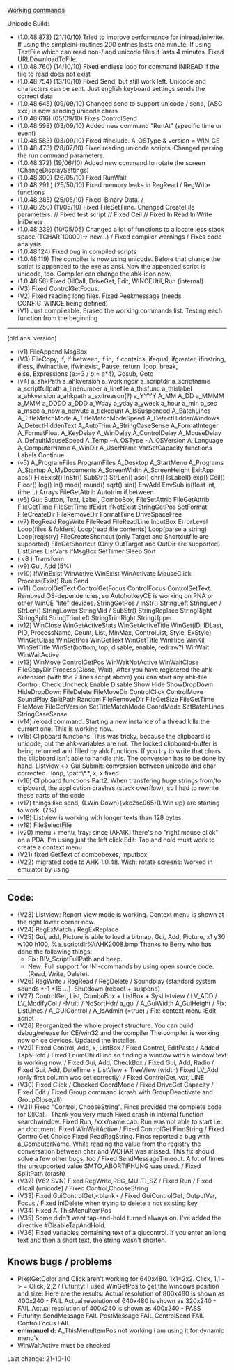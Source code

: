 [Working commands](WorkingCommands.pdf)

 Unicode Build:

-   (1.0.48.873) (21/10/10) Tried to improve performance for
    iniread/iniwrite. If using the simpleini-routines 200 entries lasts
    one minute. If using TextFile which can read non-/ and unicode files
    it lasts 4 minutes. Fixed URLDownloadToFile.
-   (1.0.48.760) (14/10/10) Fixed endless loop for command INIREAD if
    the file to read does not exist
-   (1.0.48.754) (13/10/10) Fixed Send, but still work left. Unicode and
    characters can be sent. Just english keyboard settings sends the
    correct data
-   (1.0.48.645) (09/09/10) Changed send to support unicode / send, {ASC
    xxx} is now sending unicode chars
-   (1.0.48.616) (05/09/10) Fixes ControlSend
-   (1.0.48.598) (03/09/10) Added new command "RunAt" (specific time or
    event)
-   (1.0.48.583) (03/09/10) Fixed \#include. A\_OSType & version =
    WIN\_CE
-   (1.0.48.473) (28/07/10) Fixed reading unicode scripts. Changed
    parsing the run command parameters.
-   (1.0.48.372) (19/06/10) Added new command to rotate the screen
    (ChangeDisplaySettings)
-   (1.0.48.300) (26/05/10) Fixed RunWait
-   (1.0.48.291 ) (25/50/10) Fixed memory leaks in RegRead / RegWrite
    functions
-   (1.0.48.285) (25/05/10) Fixed  Binary Data. /
-   (1.0.48.250) (11/05/10) Fixed FileSetTime. Changed CreateFile
    parameters. // Fixed test script // Fixed Ceil // Fixed IniRead
    IniWrite IniDelete
-   (1.0.48.239) (10/05/05) Changed a lot of functions to allocate less
    stack space (TCHAR[10000]-\> new...) / Fixed compiler warnings /
    Fixes code analysis
-   (1.0.48.124) Fixed bug in compiled scripts
-   (1.0.48.119) The compiler is now using unicode. Before that change
    the script is appended to the exe as ansi. Now the appended script
    is unicode, too. Compiler can change the ahk-icon now.
-   (1.0.48.56) Fixed DllCall, DriveGet, Edit, WINCEUtil\_Run (internal)
-   (V3) Fixed ControlGetFocus.
-   (V2) Fixed reading long files. Fixed Peekmessage (needs
    CONFIG\_WINCE being defined)
-   (V1) Just compileable. Erased the working commands list. Testing
    each function from the beginning



* * * * *


 (old ansi version)


-   (v1) FileAppend MsgBox
-   (V3) FileCopy, If, If between, if in, if contains, ifequal,
    ifgreater, ifinstring, ifless, ifwinactive, ifwinexist, Pause,
    return, loop, break, else, Expressions (a:=3 / b:= a\*4), Gosub,
    Goto
-   (v4) a\_ahkPath a\_ahkversion a\_workingdir a\_scriptdir
    a\_scriptname a\_scriptfullpath a\_linenumber a\_linefile
    a\_thisfunc a\_thislabel a\_ahkversion a\_ahkpath a\_exitreason(?)
    a\_YYYY A\_MM A\_DD a\_MMMM a\_MMM a\_DDDD a\_DDD a\_Wday a\_yday
    a\_yweek a\_hour a\_min a\_sec a\_msec a\_now a\_nowutc a\_tickcount
    A\_IsSuspended A\_BatchLines A\_TitleMatchMode
    A\_TitleMatchModeSpeed A\_DetectHiddenWindows A\_DetectHiddenText
    A\_AutoTrim A\_StringCaseSense A\_FormatInteger A\_FormatFloat
    A\_KeyDelay A\_WinDelay A\_ControlDelay A\_MouseDelay
    A\_DefaultMouseSpeed A\_Temp \~A\_OSType \~A\_OSVersion A\_Language
    A\_ComputerName A\_WinDir A\_UserName VarSetCapacity functions
    Labels Continue
-   (v5) A\_ProgramFiles ProgramFiles A\_Desktop A\_StartMenu
    A\_Programs A\_Startup A\_MyDocuments A\_ScreenWidth A\_ScreenHeight
    ExitApp abs() FileExist() InStr() SubStr() StrLen() asc() chr()
    IsLabel() exp() Ceil() Floor() log() ln() mod() round() sqrt() sin()
    EnvAdd EnvSub is(float int, time...) Arrays FileGetAttrib Autotrim
    if.between
-   (v6) Gui: Button, Text, Label, ComboBox; FileSetAttrib FileGetAttrib
    FileGetTime FileSetTime IfExist IfNotExist StringGetPos SetFormat
    FileCreateDir FileRemoveDir FormatTime DriveSpaceFree
-   (v7) RegRead RegWrite FileRead FileReadLine InputBox ErrorLevel
    Loop(files & folders) Loop(read file contents) Loop(parse a string)
    Loop(registry)
     FileCreateShortcut (only Target and Shortcutfile are supported)
     FileGetShortcut (Only OutTarget and OutDir are supported)
     ListLines ListVars IfMsgBox SetTimer Sleep Sort
-   ( v8 ) Transform
-   (v9) Gui, Add (5%)
-   (v10) IfWinExist WinActive WinExist WinActivate MouseClick
    Process(Exist) Run Send
-   (v11) ControlGetText ControlGetFocus ControlFocus ControlSetText.
    Removed OS-dependencies, so AutohotkeyCE is working on PNA or other
    WinCE "lite" devices. StringGetPos / InStr() StringLeft StringLen /
    StrLen() StringLower StringMid / SubStr() StringReplace StringRight
    StringSplit StringTrimLeft StringTrimRight StringUpper 
-   (v12) WinClose WinGetActiveStats WinGetActiveTitle WinGet(ID,
    IDLast, PID, ProcessName, Count, List, MinMax, ControlList, Style,
    ExStyle) WinGetClass WinGetPos WinGetText WinGetTitle WinHide
    WinKill WinSetTitle WinSet(bottom, top, disable, enable, redraw?)
    WinWait WinWaitActive 
-   (v13) WinMove ControlGetPos WinWaitNotActive WinWaitClose
    FileCopyDir Process(Close, Wait), After you have registered the
    ahk-extension (with the 2 lines script above) you can start any
    ahk-file.
     Control: Check Uncheck Enable Disable Show Hide ShowDropDown
    HideDropDown
     FileDelete FileMoveDir ControlClick ControlMove SoundPlay SplitPath
    Random FileRemoveDir FileGetSize FileGetTime FileMove FileGetVersion
    SetTitleMatchMode CoordMode SetBatchLines StringCaseSense
-   (v14) reload command.
     Starting a new instance of a thread kills the current one. This is
    working now. 
-   (v15) Clipboard functions. This was tricky, because the clipboard is
    unicode, but the ahk-variables are not. The locked clipboard-buffer
    is being returned and filled by ahk functions. If you try to write
    that chars the clipboard isn't able to handle this. The conversion
    has to be done by hand.
     Listview \<-\> Gui,Submit: conversion between unicode and char
    corrected. 
     loop, \\path\\\*.\*, x, x fixed 
-   (v16) Clipboard functions Part2. When transfering huge strings
    from/to clipboard, the application crashes (stack overflow), so I
    had to rewrite these parts of the code
-   (v17) things like send, {LWin Down}{vkc2sc065}{LWin up} are starting
    to work. (7%)
-   (v18) Listview is working with longer texts than 128 bytes
-   (v19) FileSelectFile
-   (v20) menu + menu, tray: since (AFAIK) there's no "right mouse
    click" on a PDA, I'm using just the left click.Edit: Tap and hold
    must work to create a context menu
-   (V21) fixed GetText of comboboxes, inputbox
-   (V22) migrated code to AHK 1.0.48. Wish: rotate screens: Worked in
    emulator by using

  -----------
  **Code:**
  -----------

-   (V23) Listview: Report view mode is working. Context menu is shown
    at the right lower corner now.
-   (V24) RegExMatch / RegExReplace
-   (V25) Gui, add, Picture is able to load a bitmap. Gui, Add, Picture,
    x1 y30 w100 h100, %a\_scriptdir%\\AHK2008.bmp
     Thanks to Berry who has done the following things: 
     - Fix: BIV\_ScriptFullPath and beep.
     - New: Full support for INI-commands by using open source code.
    (Read, Write, Delete).
-   (V26) RegWrite / RegRead / RegDelete /
     Soundplay (standard system sounds \*-1 \*16 ...) 
     Shutdown (reboot + suspend)
-   (V27) ControlGet, List, ComboBox + ListBox + SysListview / LV\_ADD /
    LV\_ModifyCol / -Multi / NoSortHdr/ a\_gui / A\_GuiWidth
    A\_GuiHeight /
     Fix: ListLines / A\_GUIControl / A\_IsAdmin (=true) /
     Fix: context menu :Edit script
-   (V28) Reorganized the whole project structure. You can build
    debug/release for CE/win32 and the compiler
     The compiler is working now on ce devices. Updated the installer.
-   (V29) Fixed Control, Add, x, ListBox / Fixed Control, EditPaste /
    Added Tap&Hold / Fixed EnumChildFind so finding a window with a
    window text is working now. /
     Fixed Gui, Add, CheckBox / Fixed Gui, Add, Radio / Fixed Gui, Add,
    DateTime + ListView + TreeView (width)
     Fixed LV\_Add (only first column was set correctly) / Fixed
    ControlGet, var, LINE
-   (V30) Fixed Click / Checked CoordMode / Fixed DriveGet Capacity /
    Fixed Edit / Fixed Group command (crash with GroupDeactivate and
    GroupClose,all)
-   (V31) Fixed "Control, ChooseString".
     Fincs provided the complete code for DllCall.  Thank you very much
    Fixed crash in internal function searchwindow.
     Fixed Run, /xxx/name.cab. Run was not able to start i.e. an
    document.
     Fixed WinWaitActive / Fixed ControlGet FindString / Fixed
    ControlGet Choice
     Fixed ReadRegString. Fincs reported a bug with a\_ComputerName.
    While reading the value from the registry the conversation between
    char and WCHAR was missed. This fix should solve a few other bugs,
    too / Fixed SendMessageTimeout. A lot of times the unsupported value
    SMTO\_ABORTIFHUNG was used. / Fixed SplitPath (crash)
-   (V32) (V62 SVN) Fixed RegWrite,REG\_MULTI\_SZ / Fixed Run / Fixed
    dllcall (unicode) / Fixed Control,ChooseString
-   (V33) Fixed GuiControlGet,\<blank\> / Fixed GuiControlGet,
    OutputVar, Focus / Fixed IniDelete when trying to delete a not
    existing key
-   (V34) Fixed A\_ThisMenuItemPos
-   (V35) Some didn't want tap-and-hold turned always on. I've added the
    directive \#DisableTapAndHold.
-   (V36) Fixed variables containing text of a giucontrol. If you enter
    an long text and then a short text, the string wasn't shorten.

Knows bugs / problems
---------------------

-   PixelGetColor and Click aren't working for 640x480. 1x1=2x2. Click,
    1,1 -\> = Click, 2,2 / Futurity: I used WinGetPos to get the windows
    position and size:
     Here are the results:
     Actual resolution of 800x480 is shown as 400x240 - FAIL
     Actual resolution of 640x480 is shown as 320x240 - FAIL
     Actual resolution of 400x240 is shown as 400x240 - PASS
-   Futurity: SendMessage FAIL PostMessage FAIL ControlSend FAIL
    ControlFocus FAIL
-   **emmanuel d:** A\_ThisMenuItemPos not working i am using it for
    dynamic menu's
-   WinWaitActive must be checked

Last change: 21-10-10

